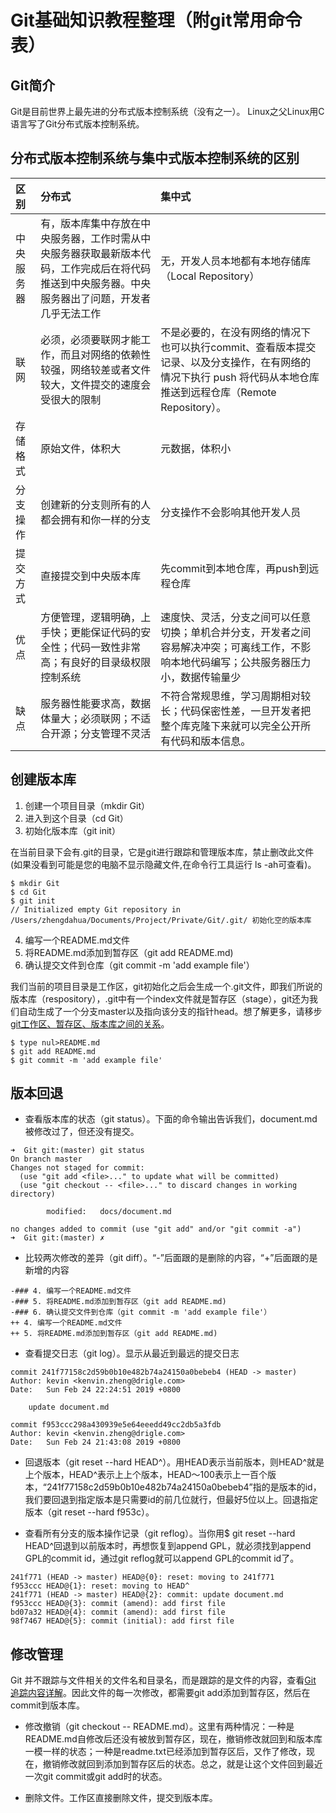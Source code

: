 # Git基础知识教程整理（附git常用命令表）

## Git简介
Git是目前世界上最先进的分布式版本控制系统（没有之一）。
Linux之父Linux用C语言写了Git分布式版本控制系统。

## 分布式版本控制系统与集中式版本控制系统的区别

|区别 |分布式  |集中式  |
|:----------- |:------|:------|
|中央服务器 |有，版本库集中存放在中央服务器，工作时需从中央服务器获取最新版本代码，工作完成后在将代码推送到中央服务器。中央服务器出了问题，开发者几乎无法工作 |无，开发人员本地都有本地存储库（Local Repository）|
|联网|必须，必须要联网才能工作，而且对网络的依赖性较强，网络较差或者文件较大，文件提交的速度会受很大的限制|不是必要的，在没有网络的情况下也可以执行commit、查看版本提交记录、以及分支操作，在有网络的情况下执行 push 将代码从本地仓库推送到远程仓库（Remote Repository）。|
|存储格式|原始文件，体积大|元数据，体积小|
|分支操作|创建新的分支则所有的人都会拥有和你一样的分支|分支操作不会影响其他开发人员|
|提交方式|直接提交到中央版本库|先commit到本地仓库，再push到远程仓库|
|优点|方便管理，逻辑明确，上手快；更能保证代码的安全性；代码一致性非常高；有良好的目录级权限控制系统|速度快、灵活，分支之间可以任意切换；单机合并分支，开发者之间容易解决冲突；可离线工作，不影响本地代码编写；公共服务器压力小，数据传输量少|
|缺点|服务器性能要求高，数据体量大；必须联网；不适合开源；分支管理不灵活|不符合常规思维，学习周期相对较长；代码保密性差，一旦开发者把整个库克隆下来就可以完全公开所有代码和版本信息。|

## 创建版本库

1. 创建一个项目目录（mkdir Git）
2. 进入到这个目录（cd Git）
3. 初始化版本库（git init）

在当前目录下会有.git的目录，它是git进行跟踪和管理版本库，禁止删改此文件(如果没看到可能是您的电脑不显示隐藏文件,在命令行工具运行 ls -ah可查看)。


```
$ mkdir Git
$ cd Git
$ git init
// Initialized empty Git repository in /Users/zhengdahua/Documents/Project/Private/Git/.git/ 初始化空的版本库
```

4. 编写一个README.md文件
5. 将README.md添加到暂存区（git add README.md)
6. 确认提交文件到仓库（git commit -m 'add example file'）

我们当前的项目目录是工作区，git初始化之后会生成一个.git文件，即我们所说的版本库（respository），.git中有一个index文件就是暂存区（stage），git还为我们自动生成了一个分支master以及指向该分支的指针head。想了解更多，请移步[git工作区、暂存区、版本库之间的关系](https://www.cnblogs.com/lianghe01/p/5846525.html)。

```
$ type nul>README.md
$ git add README.md
$ git commit -m 'add example file'
```

## 版本回退

+ 查看版本库的状态（git status）。下面的命令输出告诉我们，document.md被修改过了，但还没有提交。

```
➜  Git git:(master) git status 
On branch master
Changes not staged for commit:
  (use "git add <file>..." to update what will be committed)
  (use "git checkout -- <file>..." to discard changes in working directory)

        modified:   docs/document.md

no changes added to commit (use "git add" and/or "git commit -a")
➜  Git git:(master) ✗ 
```

+ 比较两次修改的差异（git diff）。“-”后面跟的是删除的内容，“+”后面跟的是新增的内容

```
-### 4. 编写一个README.md文件
-### 5. 将README.md添加到暂存区（git add README.md)
-### 6. 确认提交文件到仓库（git commit -m 'add example file'）
++ 4. 编写一个README.md文件
++ 5. 将README.md添加到暂存区（git add README.md)
```

+ 查看提交日志（git log）。显示从最近到最远的提交日志

```
commit 241f77158c2d59b0b10e482b74a24150a0bebeb4 (HEAD -> master)
Author: kevin <kenvin.zheng@drigle.com>
Date:   Sun Feb 24 22:24:51 2019 +0800

    update document.md

commit f953ccc298a430939e5e64eeedd49cc2db5a3fdb
Author: kevin <kenvin.zheng@drigle.com>
Date:   Sun Feb 24 21:43:08 2019 +0800
```

+ 回退版本（git reset --hard HEAD^）。用HEAD表示当前版本，则HEAD^就是上个版本，HEAD^表示上上个版本，HEAD～100表示上一百个版本，“241f77158c2d59b0b10e482b74a24150a0bebeb4”指的是版本的id，我们要回退到指定版本是只需要id的前几位就行，但最好5位以上。回退指定版本（git reset --hard f953c）。

+ 查看所有分支的版本操作记录（git reflog）。当你用$ git reset --hard HEAD^回退到以前版本时，再想恢复到append GPL，就必须找到append GPL的commit id，通过git reflog就可以append GPL的commit id了。

```
241f771 (HEAD -> master) HEAD@{0}: reset: moving to 241f771
f953ccc HEAD@{1}: reset: moving to HEAD^
241f771 (HEAD -> master) HEAD@{2}: commit: update document.md
f953ccc HEAD@{3}: commit (amend): add first file
bd07a32 HEAD@{4}: commit (amend): add first file
98f7467 HEAD@{5}: commit (initial): add first file
```

## 修改管理
Git 并不跟踪与文件相关的文件名和目录名，而是跟踪的是文件的内容，查看[Git 追踪内容详解](https://blog.csdn.net/sean_8180/article/details/82717204)。因此文件的每一次修改，都需要git add添加到暂存区，然后在commit到版本库。

+ 修改撤销（git checkout -- README.md）。这里有两种情况：一种是README.md自修改后还没有被放到暂存区，现在，撤销修改就回到和版本库一模一样的状态；一种是readme.txt已经添加到暂存区后，又作了修改，现在，撤销修改就回到添加到暂存区后的状态。总之，就是让这个文件回到最近一次git commit或git add时的状态。

+ 删除文件。工作区直接删除文件，提交到版本库。